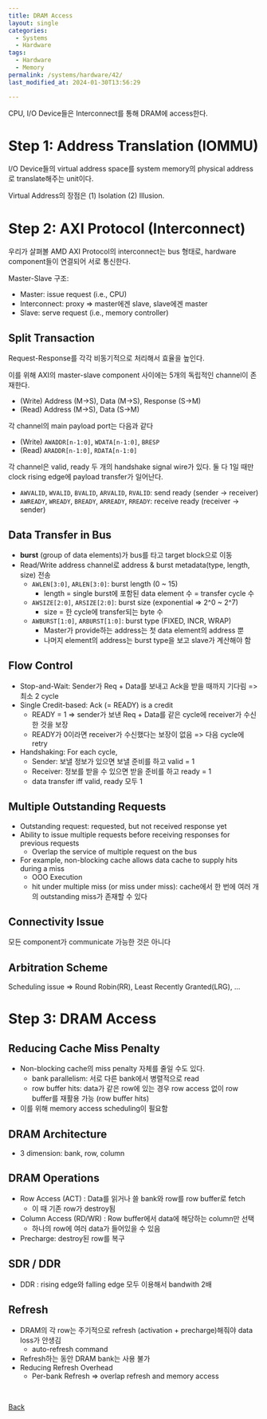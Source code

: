 ```yaml
---
title: DRAM Access
layout: single
categories:
  - Systems
  - Hardware
tags:
  - Hardware
  - Memory
permalink: /systems/hardware/42/
last_modified_at: 2024-01-30T13:56:29

---
```


CPU, I/O Device들은 Interconnect를 통해 DRAM에 access한다.

# Step 1: Address Translation (IOMMU)

I/O Device들의 virtual address space를 system memory의 physical address로 translate해주는 unit이다.

Virtual Address의 장점은 (1) Isolation (2) Illusion.

# Step 2: AXI Protocol (Interconnect)

우리가 살펴볼 AMD AXI Protocol의 interconnect는 bus 형태로,
hardware component들이 연결되어 서로 통신한다.

Master-Slave 구조:

* Master: issue request (i.e., CPU)
* Interconnect: proxy => master에겐 slave, slave에겐 master
* Slave: serve request (i.e., memory controller)

## Split Transaction

Request-Response를 각각 비동기적으로 처리해서 효율을 높인다.

이를 위해 AXI의 master-slave component 사이에는 5개의 독립적인 channel이 존재한다.

* (Write) Address (M->S), Data (M->S), Response (S->M)
* (Read) Address (M->S), Data (S->M)

각 channel의 main payload port는 다음과 같다

* (Write) `AWADDR[n-1:0]`, `WDATA[n-1:0]`, `BRESP`
* (Read) `ARADDR[n-1:0]`, `RDATA[n-1:0]`

각 channel은 valid, ready 두 개의 handshake signal wire가 있다.
둘 다 1일 때만 clock rising edge에 payload transfer가 일어난다.

* `AWVALID`, `WVALID`, `BVALID`, `ARVALID`, `RVALID`: send ready (sender -> receiver)
* `AWREADY`, `WREADY`, `BREADY`, `ARREADY`, `RREADY`: receive ready (receiver -> sender)

## Data Transfer in Bus

* **burst** (group of data elements)가 bus를 타고 target block으로 이동
* Read/Write address channel로 address & burst metadata(type, length, size) 전송
  * `AWLEN[3:0]`, `ARLEN[3:0]`: burst length (0 ~ 15)
    * length = single burst에 포함된 data element 수 = transfer cycle 수
  * `AWSIZE[2:0]`, `ARSIZE[2:0]`: burst size (exponential => 2^0 ~ 2^7)
    * size = 한 cycle에 transfer되는 byte 수
  * `AWBURST[1:0]`, `ARBURST[1:0]`: burst type (FIXED, INCR, WRAP)
    * Master가 provide하는 address는 첫 data element의 address 뿐
    * 나머지 element의 address는 burst type을 보고 slave가 계산해야 함

## Flow Control

* Stop-and-Wait: Sender가 Req + Data를 보내고 Ack을 받을 때까지 기다림 => 최소 2 cycle
* Single Credit-based: Ack (= READY) is a credit
  * READY = 1 => sender가 보낸 Req + Data를 같은 cycle에 receiver가 수신한 것을 보장
  * READY가 0이라면 receiver가 수신했다는 보장이 없음 => 다음 cycle에 retry
* Handshaking: For each cycle,
  * Sender: 보낼 정보가 있으면 보낼 준비를 하고 valid = 1
  * Receiver: 정보를 받을 수 있으면 받을 준비를 하고 ready = 1
  * data transfer iff valid, ready 모두 1

## Multiple Outstanding Requests

* Outstanding request: requested, but not received response yet
* Ability to issue multiple requests before receiving responses for previous requests
  * Overlap the service of multiple request on the bus
* For example, non-blocking cache allows data cache to supply hits during a miss
  * OOO Execution
  * hit under multiple miss (or miss under miss): cache에서 한 번에 여러 개의 outstanding miss가 존재할 수 있다

## Connectivity Issue

모든 component가 communicate 가능한 것은 아니다

## Arbitration Scheme

Scheduling issue => Round Robin(RR), Least Recently Granted(LRG), ...

# Step 3: DRAM Access

## Reducing Cache Miss Penalty

* Non-blocking cache의 miss penalty 자체를 줄일 수도 있다.
  * bank parallelism: 서로 다른 bank에서 병렬적으로 read
  * row buffer hits: data가 같은 row에 있는 경우 row access 없이 row buffer를 재활용 가능 (row buffer hits)
* 이를 위해 memory access scheduling이 필요함

## DRAM Architecture

* 3 dimension: bank, row, column

## DRAM Operations

* Row Access (ACT) : Data를 읽거나 쓸 bank와 row를 row buffer로 fetch
  * 이 때 기존 row가 destroy됨
* Column Access (RD/WR) : Row buffer에서 data에 해당하는 column만 선택
  * 하나의 row에 여러 data가 들어있을 수 있음
* Precharge: destroy된 row를 복구

## SDR / DDR

* DDR : rising edge와 falling edge 모두 이용해서 bandwith 2배

## Refresh

* DRAM의 각 row는 주기적으로 refresh (activation + precharge)해줘야 data loss가 안생김
  * auto-refresh command
* Refresh하는 동안 DRAM bank는 사용 불가
* Reducing Refresh Overhead
  * Per-bank Refresh ⇒ overlap refresh and memory access

<br>

[Back](/systems/hardware/)